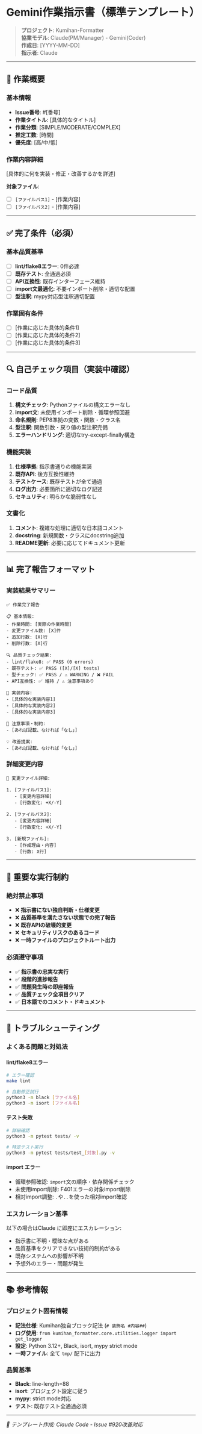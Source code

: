 # Gemini作業指示書（標準テンプレート）

> **プロジェクト**: Kumihan-Formatter  
> **協業モデル**: Claude(PM/Manager) - Gemini(Coder)  
> **作成日**: [YYYY-MM-DD]  
> **指示者**: Claude  

---

## 🎯 作業概要

### 基本情報
- **Issue番号**: #[番号]
- **作業タイトル**: [具体的なタイトル]
- **作業分類**: [SIMPLE/MODERATE/COMPLEX]
- **推定工数**: [時間]
- **優先度**: [高/中/低]

### 作業内容詳細
[具体的に何を実装・修正・改善するかを詳述]

**対象ファイル**:
- [ ] `[ファイルパス1]` - [作業内容]
- [ ] `[ファイルパス2]` - [作業内容]

---

## ✅ 完了条件（必須）

### 基本品質基準
- [ ] **lint/flake8エラー**: 0件必達
- [ ] **既存テスト**: 全通過必須
- [ ] **API互換性**: 既存インターフェース維持
- [ ] **import文最適化**: 不要インポート削除・適切な配置
- [ ] **型注釈**: mypy対応型注釈適切配置

### 作業固有条件
- [ ] [作業に応じた具体的条件1]
- [ ] [作業に応じた具体的条件2]
- [ ] [作業に応じた具体的条件3]

---

## 🔍 自己チェック項目（実装中確認）

### コード品質
1. **構文チェック**: Pythonファイルの構文エラーなし
2. **import文**: 未使用インポート削除・循環参照回避
3. **命名規則**: PEP8準拠の変数・関数・クラス名
4. **型注釈**: 関数引数・戻り値の型注釈完備
5. **エラーハンドリング**: 適切なtry-except-finally構造

### 機能実装
1. **仕様準拠**: 指示書通りの機能実装
2. **既存API**: 後方互換性維持
3. **テストケース**: 既存テストが全て通過
4. **ログ出力**: 必要箇所に適切なログ記述
5. **セキュリティ**: 明らかな脆弱性なし

### 文書化
1. **コメント**: 複雑な処理に適切な日本語コメント
2. **docstring**: 新規関数・クラスにdocstring追加
3. **README更新**: 必要に応じてドキュメント更新

---

## 📊 完了報告フォーマット

### 実装結果サマリー
```
✅ 作業完了報告

📋 基本情報:
- 作業時間: [実際の作業時間]
- 変更ファイル数: [X]件
- 追加行数: [X]行
- 削除行数: [X]行

🔍 品質チェック結果:
- lint/flake8: ✅ PASS (0 errors)
- 既存テスト: ✅ PASS ([X]/[X] tests)
- 型チェック: ✅ PASS / ⚠️ WARNING / ❌ FAIL
- API互換性: ✅ 維持 / ⚠️ 注意事項あり

📝 実装内容:
- [具体的な実装内容1]
- [具体的な実装内容2]
- [具体的な実装内容3]

🚨 注意事項・制約:
- [あれば記載、なければ「なし」]

💡 改善提案:
- [あれば記載、なければ「なし」]
```

### 詳細変更内容
```
📁 変更ファイル詳細:

1. [ファイルパス1]:
   - [変更内容詳細]
   - [行数変化: +X/-Y]

2. [ファイルパス2]:
   - [変更内容詳細]
   - [行数変化: +X/-Y]

3. [新規ファイル]:
   - [作成理由・内容]
   - [行数: X行]
```

---

## 🚨 重要な実行制約

### 絶対禁止事項
- ❌ **指示書にない独自判断・仕様変更**
- ❌ **品質基準を満たさない状態での完了報告**
- ❌ **既存APIの破壊的変更**
- ❌ **セキュリティリスクのあるコード**
- ❌ **一時ファイルのプロジェクトルート出力**

### 必須遵守事項
- ✅ **指示書の忠実な実行**
- ✅ **段階的進捗報告**
- ✅ **問題発生時の即座報告**
- ✅ **品質チェック全項目クリア**
- ✅ **日本語でのコメント・ドキュメント**

---

## 🔧 トラブルシューティング

### よくある問題と対処法

#### lint/flake8エラー
```bash
# エラー確認
make lint

# 自動修正試行
python3 -m black [ファイル名]
python3 -m isort [ファイル名]
```

#### テスト失敗
```bash
# 詳細確認
python3 -m pytest tests/ -v

# 特定テスト実行
python3 -m pytest tests/test_[対象].py -v
```

#### import エラー
- 循環参照確認: `import`文の順序・依存関係チェック
- 未使用import削除: F401エラーの対象import削除
- 相対import調整: `.`や`..`を使った相対import確認

### エスカレーション基準
以下の場合はClaude に即座にエスカレーション:
- 指示書に不明・曖昧な点がある
- 品質基準をクリアできない技術的制約がある
- 既存システムへの影響が不明
- 予想外のエラー・問題が発生

---

## 📚 参考情報

### プロジェクト固有情報
- **記法仕様**: Kumihan独自ブロック記法 (`# 装飾名 #内容##`)
- **ログ使用**: `from kumihan_formatter.core.utilities.logger import get_logger`
- **設定**: Python 3.12+, Black, isort, mypy strict mode
- **一時ファイル**: 全て `tmp/` 配下に出力

### 品質基準
- **Black**: line-length=88
- **isort**: プロジェクト設定に従う
- **mypy**: strict mode対応
- **テスト**: 既存テスト全通過必須

---

*📝 テンプレート作成: Claude Code - Issue #920改善対応*
